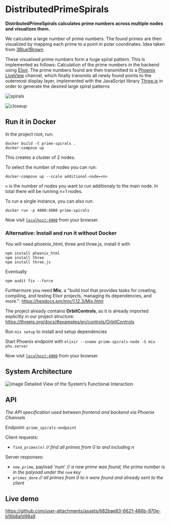 # DistributedPrimeSpirals

**DistributedPrimeSpirals calculates prime numbers across multiple nodes and visualizes them.**

We calculate a large number of prime numbers. The found primes are then visualized by mapping each prime to a point in polar coordinates.
Idea taken from [3Blue1Brown](https://www.3blue1brown.com/lessons/prime-spirals).

These visualised prime numbers form a huge spiral pattern. This is implemented as follows: 
Calculation of the prime numbers in the backend using [Elixir](https://github.com/elixir-lang). The prime numbers found are then transmitted 
to a [Phoenix LiveView](https://www.phoenixframework.org) channel, which finally transmits all
newly found points to the outermost display layer, implemented with the JavaScript library [Three.js](https://threejs.org)
in order to generate the desired large spiral patterns

![spirals](https://github.com/user-attachments/assets/dca43cc6-faaf-4726-9b64-899d13231bee)

![closeup](https://github.com/user-attachments/assets/ee7901b2-3a7d-4bd4-ab45-f49b1ff19cc9)


## Run it in Docker

In the project root, run:
``` 
docker build -t prime-spirals .
docker-compose up
```
This creates a cluster of 2 nodes.

To select the number of nodes you can run:
```
docker-compose up --scale additional-node=<n>
``` 
`n` is the number of nodes you want to run additionaly to the main node. In total there will be running n+1 nodes.


To run a single instance, you can also run:
``` 
docker run -p 4000:4000 prime-spirals
```

Now visit [`localhost:4000`](http://localhost:4000) from your browser.

### Alternative: Install and run it without Docker

You will need phoenix_html, three and three.js, install it with

```
npm install phoenix_html
npm install three
npm install three.js
```

Eventually 
```
npm audit fix --force
```

Furthermore you need **Mix**, a "build tool that provides tasks for creating, compiling, and testing Elixir projects, managing its dependencies, and more.": https://hexdocs.pm/mix/1.12.3/Mix.html

The project already contains **OrbitControls**, as it is already imported explicitly in our project structure: https://threejs.org/docs/#examples/en/controls/OrbitControls

Run `mix setup` to install and setup dependencies

Start Phoenix endpoint with `elixir --sname prime-spirals-node -S mix phx.server`

Now visit [`localhost:4000`](http://localhost:4000) from your browser.


## System Architecture
![image](https://github.com/user-attachments/assets/e76621d8-1f9d-40e8-88c2-7ac787453b63)
Detailed View of the System’s Functional Interaction

## API

*The API specification used between frontend and backend via Phoenix Channels*

Endpoint: `prime_spirals:endpoint`

Client requests: 
  - `find_primes(n)` _// find all primes from 0 to and including n_

Server responses: 
  - `new_prime`, payload 'num' _// a new prime was found, the prime number is in the palyoad under the `num` key_
  - `primes_done` _// all primes from 0 to n were found and already sent to the client_
  
## Live demo

https://github.com/user-attachments/assets/682bae83-6621-486b-970e-b16b8afd98a9




## 
